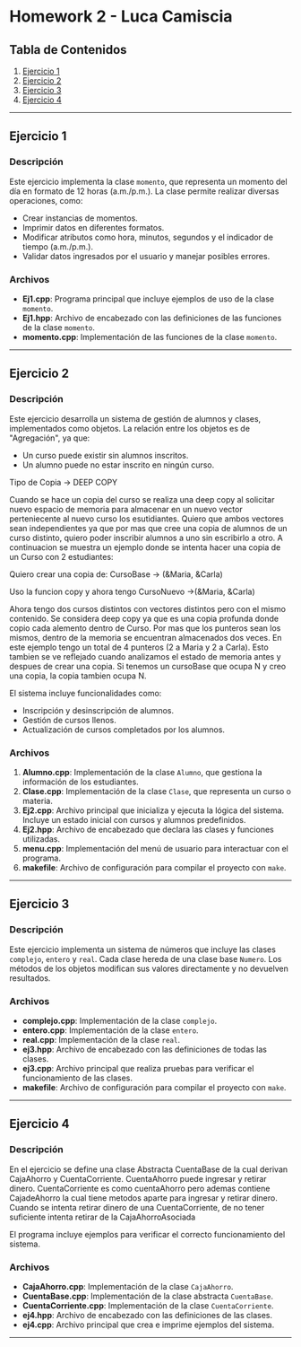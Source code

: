 # Homework 2 - Luca Camiscia

## Tabla de Contenidos
1. [Ejercicio 1](#ejercicio-1)
2. [Ejercicio 2](#ejercicio-2)
3. [Ejercicio 3](#ejercicio-3)
4. [Ejercicio 4](#ejercicio-4)

---

## Ejercicio 1

### Descripción
Este ejercicio implementa la clase `momento`, que representa un momento del día en formato de 12 horas (a.m./p.m.). La clase permite realizar diversas operaciones, como:
- Crear instancias de momentos.
- Imprimir datos en diferentes formatos.
- Modificar atributos como hora, minutos, segundos y el indicador de tiempo (a.m./p.m.).
- Validar datos ingresados por el usuario y manejar posibles errores.

### Archivos
- **Ej1.cpp**: Programa principal que incluye ejemplos de uso de la clase `momento`.
- **Ej1.hpp**: Archivo de encabezado con las definiciones de las funciones de la clase `momento`.
- **momento.cpp**: Implementación de las funciones de la clase `momento`.

---

## Ejercicio 2

### Descripción
Este ejercicio desarrolla un sistema de gestión de alumnos y clases, implementados como objetos. La relación entre los objetos es de "Agregación", ya que:
- Un curso puede existir sin alumnos inscritos.
- Un alumno puede no estar inscrito en ningún curso.

Tipo de Copia -> DEEP COPY

Cuando se hace un copia del curso se realiza una deep copy al solicitar nuevo espacio de memoria para almacenar en un nuevo vector perteniecente al nuevo curso los esutidiantes. Quiero que ambos vectores sean independientes ya que por mas que cree una copia de alumnos de un curso distinto, quiero poder inscribir alumnos a uno sin escribirlo a otro. A continuacion se muestra un ejemplo donde se intenta hacer una copia de un Curso con 2 estudiantes:

Quiero crear una copia de:
CursoBase -> (&Maria, &Carla)

Uso la funcion copy y ahora tengo
CursoNuevo ->(&Maria, &Carla)

Ahora tengo dos cursos distintos con vectores distintos pero con el mismo contenido. Se considera
deep copy ya que es una copia profunda donde copio cada alemento dentro de Curso. Por mas que los punteros sean los mismos, dentro de la memoria se encuentran almacenados dos veces. En este ejemplo tengo un total de 4 punteros (2 a Maria y 2 a Carla). Esto tambien se ve reflejado cuando analizamos el estado de memoria antes y despues de crear una copia. Si tenemos un cursoBase que ocupa N y creo una copia, la copia tambien ocupa N.  


El sistema incluye funcionalidades como:
- Inscripción y desinscripción de alumnos.
- Gestión de cursos llenos.
- Actualización de cursos completados por los alumnos.

### Archivos
1. **Alumno.cpp**: Implementación de la clase `Alumno`, que gestiona la información de los estudiantes.
2. **Clase.cpp**: Implementación de la clase `Clase`, que representa un curso o materia.
3. **Ej2.cpp**: Archivo principal que inicializa y ejecuta la lógica del sistema. Incluye un estado inicial con cursos y alumnos predefinidos.
4. **Ej2.hpp**: Archivo de encabezado que declara las clases y funciones utilizadas.
5. **menu.cpp**: Implementación del menú de usuario para interactuar con el programa.
6. **makefile**: Archivo de configuración para compilar el proyecto con `make`.

---

## Ejercicio 3

### Descripción
Este ejercicio implementa un sistema de números que incluye las clases `complejo`, `entero` y `real`. Cada clase hereda de una clase base `Numero`. Los métodos de los objetos modifican sus valores directamente y no devuelven resultados.

### Archivos
- **complejo.cpp**: Implementación de la clase `complejo`.
- **entero.cpp**: Implementación de la clase `entero`.
- **real.cpp**: Implementación de la clase `real`.
- **ej3.hpp**: Archivo de encabezado con las definiciones de todas las clases.
- **ej3.cpp**: Archivo principal que realiza pruebas para verificar el funcionamiento de las clases.
- **makefile**: Archivo de configuración para compilar el proyecto con `make`.

---

## Ejercicio 4

### Descripción

En el ejercicio se define una clase Abstracta CuentaBase de la cual derivan CajaAhorro y CuentaCorriente. CuentaAhorro puede ingresar y retirar dinero. CuentaCorriente es como cuentaAhorro pero ademas contiene CajadeAhorro la cual tiene metodos aparte para ingresar y retirar dinero. Cuando se intenta retirar dinero de una CuentaCorriente, de no tener suficiente intenta retirar de la CajaAhorroAsociada

El programa incluye ejemplos para verificar el correcto funcionamiento del sistema.

### Archivos
- **CajaAhorro.cpp**: Implementación de la clase `CajaAhorro`.
- **CuentaBase.cpp**: Implementación de la clase abstracta `CuentaBase`.
- **CuentaCorriente.cpp**: Implementación de la clase `CuentaCorriente`.
- **ej4.hpp**: Archivo de encabezado con las definiciones de las clases.
- **ej4.cpp**: Archivo principal que crea e imprime ejemplos del sistema.

---

